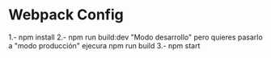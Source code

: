# Webpack Config

1.- npm install
2.- npm run build:dev "Modo desarrollo" pero quieres pasarlo a "modo producción" ejecura npm run build
3.- npm start